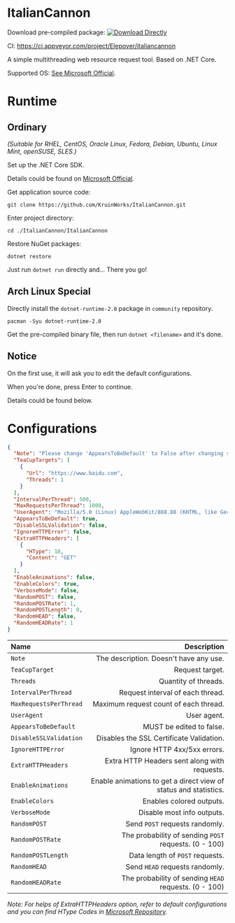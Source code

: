 # ItalianCannon

Download pre-compiled package: [![Download Directly](https://ci.appveyor.com/api/projects/status/rnt9jq5w7p0kdepa?svg=true)](https://ci.appveyor.com/api/projects/Elepover/ItalianCannon/artifacts/ItalianCannon.zip)

CI: https://ci.appveyor.com/project/Elepover/italiancannon

A simple multithreading web resource request tool. Based on .NET Core.

Supported OS: [See Microsoft Official](https://github.com/dotnet/core/blob/master/release-notes/2.0/2.0-supported-os.md#net-core-20---supported-os-versions).

# Runtime

## Ordinary

*(Suitable for RHEL, CentOS, Oracle Linux, Fedora, Debian, Ubuntu, Linux Mint, openSUSE, SLES.)*

Set up the .NET Core SDK.

Details could be found on [Microsoft Official](https://www.microsoft.com/net).

Get application source code: 

`git clone https://github.com/KruinWorks/ItalianCannon.git`

Enter project directory: 

`cd ./ItalianCannon/ItalianCannon`

Restore NuGet packages:

`dotnet restore`

Just run `dotnet run` directly and... There you go!

## Arch Linux Special

Directly install the `dotnet-runtime-2.0` package in `community` repository.

`pacman -Syu dotnet-runtime-2.0`

Get the pre-compiled binary file, then run `dotnet <filename>` and it's done.

## Notice

On the first use, it will ask you to edit the default configurations.

When you're done, press Enter to continue.

Details could be found below.

# Configurations

```json
{
  "Note": "Please change 'AppearsToBeDefault' to False after changing settings. ItalianCannon will ignore this configuration entry. For headers help, see https://github.com/dotnet/corefx/blob/master/src/System.Net.WebHeaderCollection/src/System/Net/HttpRequestHeader.cs",
  "TeaCupTargets": [
    {
      "Url": "https://www.baidu.com",
      "Threads": 1
    }
  ],
  "IntervalPerThread": 500,
  "MaxRequestsPerThread": 1000,
  "UserAgent": "Mozilla/5.0 (Linux) AppleWebKit/888.88 (KHTML, like Gecko) Chrome/66.6.2333.66 Safari/233.33",
  "AppearsToBeDefault": true,
  "DisableSSLValidation": false,
  "IgnoreHTTPError": false,
  "ExtraHTTPHeaders": [
    {
      "HType": 10,
      "Content": "GET"
    }
  ],
  "EnableAnimations": false,
  "EnableColors": true,
  "VerboseMode": false,
  "RandomPOST": false,
  "RandomPOSTRate": 1,
  "RandomPOSTLength": 0,
  "RandomHEAD": false,
  "RandomHEADRate": 1
}
```

| Name | Description |
| :----- | -----: |
| `Note` | The description. Doesn't have any use. |
| `TeaCupTarget` | Request target. |
| `Threads` | Quantity of threads. |
| `IntervalPerThread` | Request interval of each thread. |
| `MaxRequestsPerThread` | Maximum request count of each thread. |
| `UserAgent` | User agent. |
| `AppearsToBeDefault` | MUST be edited to false. |
| `DisableSSLValidation` | Disables the SSL Certificate Validation. |
| `IgnoreHTTPError` | Ignore HTTP 4xx/5xx errors. |
| `ExtraHTTPHeaders` | Extra HTTP Headers sent along with requests. |
| `EnableAnimations` | Enable animations to get a direct view of status and statistics. |
| `EnableColors` | Enables colored outputs. |
| `VerboseMode` | Disable most info outputs. |
| `RandomPOST` | Send `POST` requests randomly. |
| `RandomPOSTRate` | The probability of sending `POST` requests. (0 - 100) |
| `RandomPOSTLength` | Data length of `POST` requests. |
| `RandomHEAD` | Send `HEAD` requests randomly. |
| `RandomHEADRate` | The probability of sending `HEAD` requests. (0 - 100) |

*Note: For helps of ExtraHTTPHeaders option, refer to default configurations and you can find HType Codes in [Microsoft Repository](https://github.com/dotnet/corefx/blob/master/src/System.Net.WebHeaderCollection/src/System/Net/HttpRequestHeader.cs).*